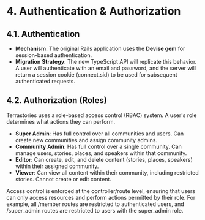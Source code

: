 # **4. Authentication & Authorization**

## **4.1. Authentication**

- **Mechanism**: The original Rails application uses the **Devise gem** for session-based authentication.
- **Migration Strategy**: The new TypeScript API will replicate this behavior. A user will authenticate with an email and password, and the server will return a session cookie (connect.sid) to be used for subsequent authenticated requests.

## **4.2. Authorization (Roles)**

Terrastories uses a role-based access control (RBAC) system. A user's role determines what actions they can perform.

- **Super Admin**: Has full control over all communities and users. Can create new communities and assign community admins.
- **Community Admin**: Has full control over a single community. Can manage users, stories, places, and speakers within that community.
- **Editor**: Can create, edit, and delete content (stories, places, speakers) within their assigned community.
- **Viewer**: Can view all content within their community, including restricted stories. Cannot create or edit content.

Access control is enforced at the controller/route level, ensuring that users can only access resources and perform actions permitted by their role. For example, all /member routes are restricted to authenticated users, and /super_admin routes are restricted to users with the super_admin role.

